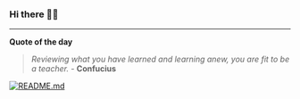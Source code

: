 ### Hi there 👋🏻


---

**Quote of the day**

> *Reviewing what you have learned and learning anew, you are fit to be a teacher.* - **Confucius** 

[![README.md](https://github.com/marcolovazzano/marcolovazzano/actions/workflows/readme.yml/badge.svg?branch=main)](https://github.com/marcolovazzano/marcolovazzano/actions/workflows/readme.yml)
